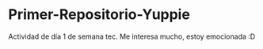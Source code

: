 # Primer-Repositorio-Yuppie
Actividad de día 1 de semana tec. Me interesa mucho, estoy emocionada :D
